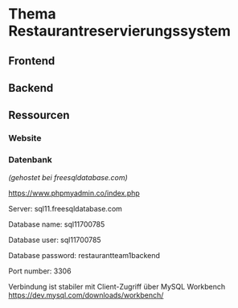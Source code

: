 # Thema Restaurantreservierungssystem

## Frontend

## Backend

## Ressourcen

### Website

### Datenbank

_(gehostet bei freesqldatabase.com)_

https://www.phpmyadmin.co/index.php

Server: sql11.freesqldatabase.com

Database name: sql11700785

Database user: sql11700785

Database password: restaurantteam1backend

Port number: 3306



Verbindung ist stabiler mit Client-Zugriff über MySQL Workbench https://dev.mysql.com/downloads/workbench/
